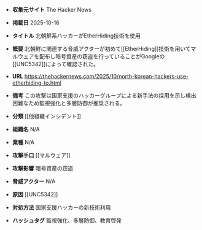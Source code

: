 - **収集元サイト**
The Hacker News

- **掲載日**
2025-10-16

- **タイトル**
北朝鮮系ハッカーがEtherHiding技術を使用

- **概要**
北朝鮮に関連する脅威アクターが初めて[[EtherHiding]]技術を用いてマルウェアを配布し暗号資産の窃盗を行っていることがGoogleの[[UNC5342]]によって確認された。

- **URL**
https://thehackernews.com/2025/10/north-korean-hackers-use-etherhiding-to.html

- **備考**
この攻撃は国家支援のハッカーグループによる新手法の採用を示し検出困難なため監視強化と多層防御が推奨される。

- **分類**
[[他組織インシデント]]

- **組織名**
N/A

- **業種**
N/A

- **攻撃手口**
[[マルウェア]]

- **攻撃影響**
暗号資産の窃盗

- **脅威アクター**
N/A

- **原因**
[[UNC5342]]

- **対処方法**
国家支援ハッカーの新技術利用

- **ハッシュタグ**
監視強化、多層防御、教育啓発
